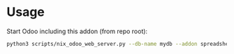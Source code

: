 # Usage

Start Odoo including this addon (from repo root):

```bash
python3 scripts/nix_odoo_web_server.py --db-name mydb --addon spreadsheet_dashboard_sale_expense
```
